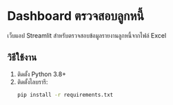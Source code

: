 # Dashboard ตรวจสอบลูกหนี้

เว็บแอป Streamlit สำหรับตรวจสอบข้อมูลรายงานลูกหนี้จากไฟล์ Excel

## วิธีใช้งาน

1. ติดตั้ง Python 3.8+
2. ติดตั้งไลบรารี:
   ```bash
   pip install -r requirements.txt